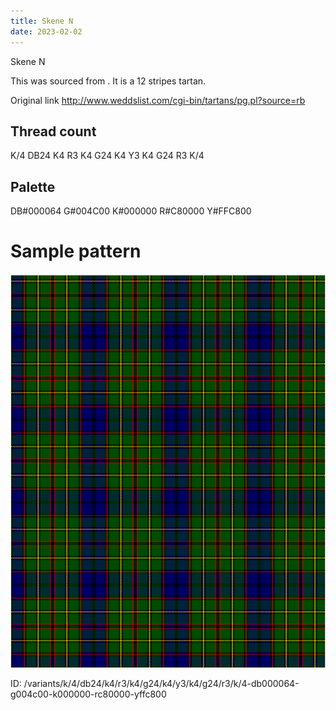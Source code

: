 ```yaml
---
title: Skene N
date: 2023-02-02
---
```

Skene N

This was sourced from <no value>.  It is a 12 stripes tartan.

Original link http://www.weddslist.com/cgi-bin/tartans/pg.pl?source=rb

## Thread count
K/4 DB24 K4 R3 K4 G24 K4 Y3 K4 G24 R3 K/4

## Palette
DB#000064 G#004C00 K#000000 R#C80000 Y#FFC800

# Sample pattern

![Tartan detail](tartan.png "K/4 DB24 K4 R3 K4 G24 K4 Y3 K4 G24 R3 K/4 tartan")

ID: /variants/k/4/db24/k4/r3/k4/g24/k4/y3/k4/g24/r3/k/4-db000064-g004c00-k000000-rc80000-yffc800
